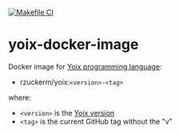[![Makefile CI](https://github.com/rzuckerm/yoix-docker-image/actions/workflows/makefile.yml/badge.svg)](https://github.com/rzuckerm/yoix-docker-image/actions/workflows/makefile.yml)

# yoix-docker-image

Docker image for [Yoix programming language](https://en.wikipedia.org/wiki/Yoix):

- rzuckerm/yoix:`<version>-<tag>`

where:

- `<version>` is the [Yoix version](YOIX_VERSION)
- `<tag>` is the current GitHub tag without the "v"
